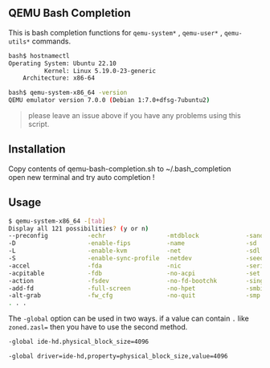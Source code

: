 ## QEMU Bash Completion

This is bash completion functions for `qemu-system*` , `qemu-user*` ,
`qemu-utils*` commands.

```sh
bash$ hostnamectl
Operating System: Ubuntu 22.10                    
          Kernel: Linux 5.19.0-23-generic
    Architecture: x86-64

bash$ qemu-system-x86_64 -version 
QEMU emulator version 7.0.0 (Debian 1:7.0+dfsg-7ubuntu2)
```

> please leave an issue above if you have any problems using this script.

## Installation

Copy contents of qemu-bash-completion.sh to ~/.bash_completion  
open new terminal and try auto completion !

## Usage


```sh
$ qemu-system-x86_64 -[tab]
Display all 121 possibilities? (y or n)
--preconfig           -echr                 -mtdblock             -sandbox
-D                    -enable-fips          -name                 -sd
-L                    -enable-kvm           -net                  -sdl
-S                    -enable-sync-profile  -netdev               -seed
-accel                -fda                  -nic                  -serial
-acpitable            -fdb                  -no-acpi              -set
-action               -fsdev                -no-fd-bootchk        -singlestep
-add-fd               -full-screen          -no-hpet              -smbios
-alt-grab             -fw_cfg               -no-quit              -smp
. . .
```

The `-global` option can be used in two ways.
if a value can contain `.` like `zoned.zasl=` then you have to use the second method.

```sh
-global ide-hd.physical_block_size=4096

-global driver=ide-hd,property=physical_block_size,value=4096
```


